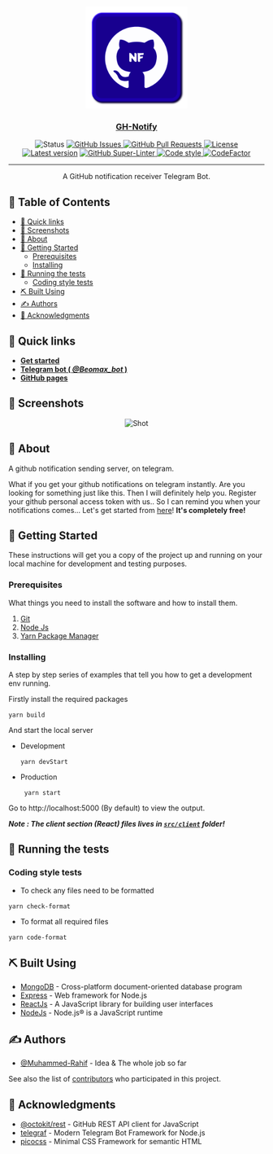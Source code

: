 <p align="center">
  <a href="https://beomax1.herokuapp.com" rel="noopener">
 <img width=200px height=200px src="assets/logo/logo.png" alt="GH-Notify Logo"></a>
</p>

<h3 align="center"><a href="https://beomax.herokuapp.com/">GH-Notify</a></h3>

<div align="center">
  <img src="https://img.shields.io/badge/status-online-success" alt="Status">
  <a href="https://github.com/Muhammed-Rahif/GH-Notify/issues">
    <img src="https://img.shields.io/github/issues/Muhammed-Rahif/GH-Notify.svg" alt="GitHub Issues">
  </a>
  <a href="https://github.com/Muhammed-Rahif/GH-Notify/pulls">
    <img src="https://img.shields.io/github/issues-pr/Muhammed-Rahif/GH-Notify.svg" alt="GitHub Pull Requests">
  </a>
  <a href="/LICENSE">
    <img src="https://img.shields.io/badge/license-MIT-blue.svg" alt="License">
  </a>
  <a href="https://github.com/Muhammed-Rahif/GH-Notify/releases"><img src="https://img.shields.io/github/package-json/v/Muhammed-Rahif/GH-Notify" alt="Latest version"></a>
  <a href="https://github.com/Muhammed-Rahif/GH-Notify/actions/">
    <img src="https://github.com/Muhammed-Rahif/GH-Notify/workflows/Lint%20Code%20Base/badge.svg" alt="GitHub Super-Linter">
  </a>
  <a href="https://github.com/Muhammed-Rahif/GH-Notify/actions/workflows/format-code.yml">
    <img src="https://img.shields.io/badge/code_style-prettier-ff69b4.svg" alt="Code style">
  </a>
  <a href="https://www.codefactor.io/repository/github/muhammed-rahif/gh-notify"><img src="https://www.codefactor.io/repository/github/muhammed-rahif/gh-notify/badge" alt="CodeFactor" /></a>
</div>

---

<p align="center"> A GitHub notification receiver Telegram Bot.
    <br> 
</p>

<!-- prettier-ignore-start -->
<!-- START doctoc generated TOC please keep comment here to allow auto update -->
<!-- DON'T EDIT THIS SECTION, INSTEAD RE-RUN doctoc TO UPDATE -->
## 📝 Table of Contents

- [🔗 Quick links](#-quick-links)
- [📸 Screenshots](#-screenshots)
- [🧐 About](#-about)
- [🏁 Getting Started](#-getting-started)
  - [Prerequisites](#prerequisites)
  - [Installing](#installing)
- [🔧 Running the tests](#-running-the-tests)
  - [Coding style tests](#coding-style-tests)
- [⛏️ Built Using](#-built-using)
- [✍️ Authors](#-authors)
- [🎉 Acknowledgments](#-acknowledgments)

<!-- END doctoc generated TOC please keep comment here to allow auto update -->
<!-- prettier-ignore-end -->

## 🔗 Quick links

- [**Get started**](https://beomax.herokuapp.com/)
- [**Telegram bot ( _@Beomax_bot_ )**](https://t.me/Beomax_bot)
- [**GitHub pages**](http://rahif.me/GH-Notify/)

## 📸 Screenshots

<div align="center">
  <img src="https://user-images.githubusercontent.com/73386156/149611950-a2bc0fae-7afe-4990-81fc-98e2d2cde246.png" alt="Shot" />
</div>
  
## 🧐 About

A github notification sending server, on telegram.

What if you get your github notifications on telegram instantly. Are you looking for something just like this. Then I will definitely help you. Register your github personal access token with us.. So I can remind you when your notifications comes... Let's get started from [here](https://beomax.herokuapp.com/)! **It's completely free!**

## 🏁 Getting Started

These instructions will get you a copy of the project up and running on your local machine for development and testing purposes.

### Prerequisites

What things you need to install the software and how to install them.

1. [Git](https://git-scm.com/downloads)
1. [Node Js](https://nodejs.org/en/download/)
1. [Yarn Package Manager](https://yarnpkg.com/getting-started/install)

### Installing

A step by step series of examples that tell you how to get a development env running.

Firstly install the required packages

```
yarn build
```

And start the local server

- Development
  ```
  yarn devStart
  ```
- Production
  ```
   yarn start
  ```

Go to http://localhost:5000 (By default) to view the output.

**_Note : The client section (React) files lives in [`src/client`](https://github.com/Muhammed-Rahif/GH-Notify/tree/main/src/client) folder!_**

## 🔧 Running the tests

<!-- To run the tests :-

```
yarn test
``` -->

### Coding style tests

- To check any files need to be formatted

```
yarn check-format
```

- To format all required files

```
yarn code-format
```

## ⛏️ Built Using

- [MongoDB](https://www.mongodb.com/) - Cross-platform document-oriented database program
- [Express](https://expressjs.com/) - Web framework for Node.js
- [ReactJs](https://reactjs.org/) - A JavaScript library for building user interfaces
- [NodeJs](https://nodejs.org/en/) - Node.js® is a JavaScript runtime

## ✍️ Authors

- [@Muhammed-Rahif](https://github.com/Muhammed-Rahif) - Idea & The whole job so far

See also the list of [contributors](https://github.com/Muhammed-Rahif/GH-Notify/contributors) who participated in this project.

## 🎉 Acknowledgments

- [@octokit/rest](https://octokit.github.io/rest.js/) - GitHub REST API client for JavaScript
- [telegraf](https://telegraf.js.org/) - Modern Telegram Bot Framework for Node.js
- [picocss](https://picocss.com/) - Minimal CSS Framework for semantic HTML
